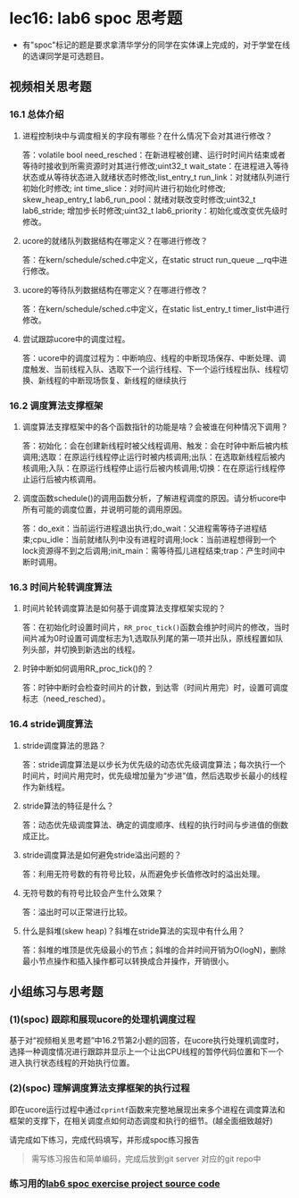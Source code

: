 # lec16: lab6 spoc 思考题

- 有"spoc"标记的题是要求拿清华学分的同学在实体课上完成的，对于学堂在线的选课同学是可选题目。


## 视频相关思考题

### 16.1 总体介绍

1. 进程控制块中与调度相关的字段有哪些？在什么情况下会对其进行修改？

   答：volatile bool need_resched：在新进程被创建、运行时时间片结束或者等待时接收到所需资源时对其进行修改;uint32_t wait_state：在进程进入等待状态或从等待状态进入就绪状态时修改;list_entry_t run_link：对就绪队列进行初始化时修改; int time_slice：对时间片进行初始化时修改; skew_heap_entry_t lab6_run_pool：就绪对联改变时修改;uint32_t lab6_stride; 增加步长时修改;uint32_t lab6_priority：初始化或改变优先级时修改。                   

2. ucore的就绪队列数据结构在哪定义？在哪进行修改？

   答：在kern/schedule/sched.c中定义，在static struct run_queue __rq中进行修改。

3. ucore的等待队列数据结构在哪定义？在哪进行修改？

   答：在kern/schedule/sched.c中定义，在static list_entry_t timer_list中进行修改。

4. 尝试跟踪ucore中的调度过程。

   答：ucore中的调度过程为：中断响应、线程的中断现场保存、中断处理、调度触发、当前线程入队、选取下一个运行线程、下一个运行线程出队、线程切换、新线程的中断现场恢复、新线程的继续执行

### 16.2 调度算法支撑框架

1. 调度算法支撑框架中的各个函数指针的功能是啥？会被谁在何种情况下调用？

   答：初始化：会在创建新线程时被父线程调用、触发：会在时钟中断后被内核调用;选取：在原运行线程停止运行时被内核调用;出队：在选取新线程后被内核调用;入队：在原运行线程停止运行后被内核调用;切换：在在原运行线程停止运行后被内核调用。

2. 调度函数schedule()的调用函数分析，了解进程调度的原因。请分析ucore中所有可能的调度位置，并说明可能的调用原因。

   答：do_exit：当前运行进程退出执行;do_wait：父进程需等待子进程结束;cpu_idle：当前就绪队列中没有进程时调用;lock：当前进程想得到一个lock资源得不到之后调用;init_main：需等待孤儿进程结束;trap：产生时间中断时调用。

### 16.3 时间片轮转调度算法

1. 时间片轮转调度算法是如何基于调度算法支撑框架实现的？

   答：在初始化时设置时间片，`RR_proc_tick()`函数会维护时间片的修改，当时间片减为0时设置可调度标志为1,选取队列尾的第一项并出队，原线程置如队列头部，并切换到新选出的线程。

2. 时钟中断如何调用RR_proc_tick()的？

   答：时钟中断时会检查时间片的计数，到达零（时间片用完）时，设置可调度标志（need_resched）。

### 16.4 stride调度算法

1. stride调度算法的思路？

   答：stride调度算法是以步长为优先级的动态优先级调度算法；每次执行一个时间片，时间片用完时，优先级增加量为“步进”值，然后选取步长最小的线程作为新线程。

2. stride算法的特征是什么？

   答：动态优先级调度算法、确定的调度顺序、线程的执行时间与步进值的倒数成正比。

3. stride调度算法是如何避免stride溢出问题的？

   答：利用无符号数的有符号比较，从而避免步长值修改时的溢出处理。

4. 无符号数的有符号比较会产生什么效果？

   答：溢出时可以正常进行比较。

5. 什么是斜堆(skew heap)？斜堆在stride算法的实现中有什么用？

   答：斜堆的堆顶是优先级最小的节点；斜堆的合并时间开销为O(logN)，删除最小节点操作和插入操作都可以转换成合并操作，开销很小。

## 小组练习与思考题

### (1)(spoc) 跟踪和展现ucore的处理机调度过程

基于对“视频相关思考题”中16.2节第2小题的回答，在ucore执行处理机调度时，选择一种调度情况进行跟踪并显示上一个让出CPU线程的暂停代码位置和下一个进入执行状态线程的开始执行位置。

### (2)(spoc) 理解调度算法支撑框架的执行过程

即在ucore运行过程中通过`cprintf`函数来完整地展现出来多个进程在调度算法和框架的支撑下，在相关调度点如何动态调度和执行的细节。(越全面细致越好)

请完成如下练习，完成代码填写，并形成spoc练习报告
> 需写练习报告和简单编码，完成后放到git server 对应的git repo中

### 练习用的[lab6 spoc exercise project source code](https://github.com/chyyuu/ucore_lab/tree/master/labcodes_answer/lab6_result)


